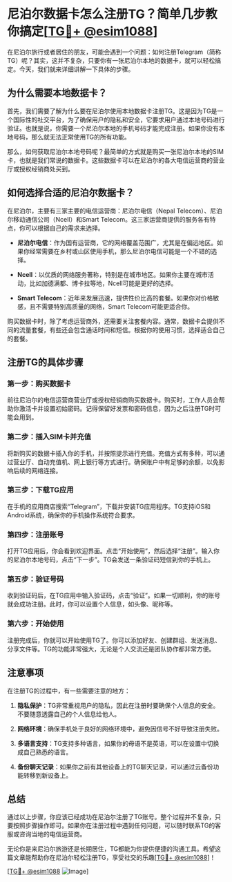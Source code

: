 # 尼泊尔数据卡怎么注册TG？简单几步教你搞定[[TG💪+ @esim1088](https://t.me/s/esim1088)]

在尼泊尔旅行或者居住的朋友，可能会遇到一个问题：如何注册Telegram（简称TG）呢？其实，这并不复杂，只要你有一张尼泊尔本地的数据卡，就可以轻松搞定。今天，我们就来详细讲解一下具体的步骤。

## 为什么需要本地数据卡？

首先，我们需要了解为什么要在尼泊尔使用本地数据卡注册TG。这是因为TG是一个国际性的社交平台，为了确保用户的隐私和安全，它要求用户通过本地号码进行验证。也就是说，你需要一个尼泊尔本地的手机号码才能完成注册。如果你没有本地号码，那么就无法正常使用TG的所有功能。

那么，如何获取尼泊尔本地号码呢？最简单的方式就是购买一张尼泊尔本地的SIM卡，也就是我们常说的数据卡。这些数据卡可以在尼泊尔的各大电信运营商的营业厅或授权经销商处买到。

## 如何选择合适的尼泊尔数据卡？

在尼泊尔，主要有三家主要的电信运营商：尼泊尔电信（Nepal Telecom）、尼泊尔移动通信公司（Ncell）和Smart Telecom。这三家运营商提供的服务各有特点，你可以根据自己的需求来选择。

- **尼泊尔电信**：作为国有运营商，它的网络覆盖范围广，尤其是在偏远地区。如果你经常需要在乡村或山区使用手机，那么尼泊尔电信可能是一个不错的选择。
  
- **Ncell**：以优质的网络服务著称，特别是在城市地区。如果你主要在城市活动，比如加德满都、博卡拉等地，Ncell可能是更好的选择。

- **Smart Telecom**：近年来发展迅速，提供性价比高的套餐。如果你对价格敏感，且不需要特别高质量的网络，Smart Telecom可能更适合你。

购买数据卡时，除了考虑运营商外，还需要关注套餐内容。通常，数据卡会提供不同的流量套餐，有些还会包含通话时间和短信。根据你的使用习惯，选择适合自己的套餐。

## 注册TG的具体步骤

### 第一步：购买数据卡

前往尼泊尔的电信运营商营业厅或授权经销商购买数据卡。购买时，工作人员会帮助你激活卡并设置初始密码。记得保留好发票和密码信息，因为之后注册TG时可能会用到。

### 第二步：插入SIM卡并充值

将新购买的数据卡插入你的手机，并按照提示进行充值。充值方式有多种，可以通过营业厅、自动充值机、网上银行等方式进行。确保账户中有足够的余额，以免影响后续的网络连接。

### 第三步：下载TG应用

在手机的应用商店搜索“Telegram”，下载并安装TG应用程序。TG支持iOS和Android系统，确保你的手机操作系统符合要求。

### 第四步：注册账号

打开TG应用后，你会看到欢迎界面。点击“开始使用”，然后选择“注册”。输入你的尼泊尔本地号码，点击“下一步”。TG会发送一条验证码短信到你的手机上。

### 第五步：验证号码

收到验证码后，在TG应用中输入验证码，点击“验证”。如果一切顺利，你的账号就会成功注册。此时，你可以设置个人信息，如头像、昵称等。

### 第六步：开始使用

注册完成后，你就可以开始使用TG了。你可以添加好友、创建群组、发送消息、分享文件等。TG的功能非常强大，无论是个人交流还是团队协作都非常方便。

## 注意事项

在注册TG的过程中，有一些需要注意的地方：

1. **隐私保护**：TG非常重视用户的隐私，因此在注册时要确保个人信息的安全。不要随意透露自己的个人信息给他人。

2. **网络环境**：确保手机处于良好的网络环境中，避免因信号不好导致注册失败。

3. **多语言支持**：TG支持多种语言，如果你的母语不是英语，可以在设置中切换成自己熟悉的语言。

4. **备份聊天记录**：如果你之前有其他设备上的TG聊天记录，可以通过云备份功能转移到新设备上。

## 总结

通过以上步骤，你应该已经成功在尼泊尔注册了TG账号。整个过程并不复杂，只要按照步骤操作即可。如果你在注册过程中遇到任何问题，可以随时联系TG的客服或咨询当地的电信运营商。

无论你是来尼泊尔旅游还是长期居住，TG都能为你提供便捷的沟通工具。希望这篇文章能帮助你在尼泊尔轻松注册TG，享受社交的乐趣[[TG💪+ @esim1088](https://t.me/s/esim1088)]！

[[TG💪+ @esim1088](https://t.me/s/esim1088) ![Image](https://i.postimg.cc/4NQfJmqS/Snipaste-2025-05-13-00-14-12.png)]